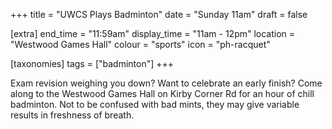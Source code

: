 +++
title = "UWCS Plays Badminton"
date = "Sunday 11am"
draft = false

[extra]
end_time = "11:59am"
display_time = "11am - 12pm"
location = "Westwood Games Hall"
colour = "sports"
icon = "ph-racquet"

[taxonomies]
tags = ["badminton"]
+++

[//]: # (R: I have a fix locally for the timing stuff but have not set it up yet so staying as 11:59am for now)

Exam revision weighing you down? Want to celebrate an early finish? Come along to the Westwood Games Hall on Kirby Corner Rd for an hour of chill badminton. Not to be confused with bad mints, they may give variable results in freshness of breath.